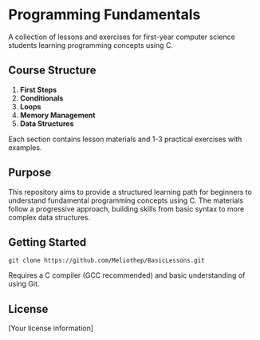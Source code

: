 # Programming Fundamentals

A collection of lessons and exercises for first-year computer science students learning programming concepts using C.

## Course Structure

1. **First Steps**
2. **Conditionals**
3. **Loops**
4. **Memory Management**
5. **Data Structures**

Each section contains lesson materials and 1-3 practical exercises with examples.

## Purpose

This repository aims to provide a structured learning path for beginners to understand fundamental programming concepts using C. The materials follow a progressive approach, building skills from basic syntax to more complex data structures.

## Getting Started

```
git clone https://github.com/Meliothep/BasicLessons.git
```

Requires a C compiler (GCC recommended) and basic understanding of using Git.

## License

[Your license information]